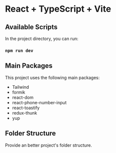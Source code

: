 # React + TypeScript + Vite

## Available Scripts

In the project directory, you can run:

### `npm run dev`

## Main Packages
This project uses the following main packages:
- Tailwind
- formik
- react-dom
- react-phone-number-input
- react-toastify
- redux-thunk
- yup


## Folder Structure

Provide an better  project's folder structure. 